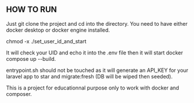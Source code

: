 ## HOW TO RUN

Just git clone the project and cd into the directory. You need to have either docker desktop or docker engine installed.

chmod -x ./set_user_id_and_start

It will check your UID and echo it into the .env file then it will start docker compose up --build.

entrypoint.sh should not be touched as it will generate an API_KEY for your laravel app to star and migrate:fresh (DB will be wiped then seeded).

This is a project for educationnal purpose only to work with docker and composer.
